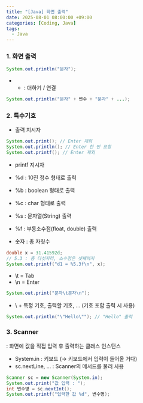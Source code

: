 ```yaml
---
title: "[Java] 화면 출력"
date: 2025-08-01 08:00:00 +09:00
categories: [Coding, Java]
tags:
  - Java
---
```


### 1. 화면 출력

```java
System.out.println("문자");
```

- + : 더하기 / 연결

```java
System.out.println("문자" + 변수 + "문자" + ...);
```

### 2. 특수기호

- 출력 지시자

```java
System.out.print(); // Enter 제외
System.out.println(); // Enter 한 번 포함
System.out.printf(); // Enter 제외
```

  - printf 지시자

- %d : 10진 정수 형태로 출력
- %b : boolean 형태로 출력
- %c : char 형태로 출력
- %s : 문자열(String) 출력
- %f : 부동소수점(float, double) 출력
- 숫자 : 총 자릿수

```java
double x = 31.41592d;
// 5.3 : 총 다섯자리, 소수점은 셋째까지
System.out.printf("d1 = %5.3f\n", x);
```

- \t = Tab
- \n = Enter

```java
System.out.print("문자\t문자\n");
```

- \ + 특정 기호, 출력할 기호, … (기호 포함 출력 시 사용)

```java
System.out.println("\"Hello\""); // "Hello" 출력
```

### 3. Scanner

: 화면에 값을 직접 입력 후 출력하는 클래스 인스턴스

- System.in : 키보드 (→ 키보드에서 입력이 들어올 거다)
- sc.nextLine, ... : Scanner의 메서드를 불러 사용

```java
Scanner sc = new Scanner(System.in);
System.out.print("값 입력 : ");
int 변수명 = sc.nextInt();
System.out.printf("입력한 값 %d", 변수명);
```